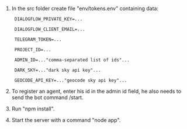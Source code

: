 1. In the src folder create file "env/tokens.env" containing data:

        DIALOGFLOW_PRIVATE_KEY=...

        DIALOGFLOW_CLIENT_EMAIL=...

        TELEGRAM_TOKEN=...

        PROJECT_ID=...

        ADMIN_ID=..."comma-separated list of ids"...

        DARK_SKY=..."dark sky api key"...

        GEOCODE_API_KEY=..."geocode sky api key"...

2. To register an agent, enter his id in the admin id field, he also needs to send the bot command /start.

3. Run "npm install".

4. Start the server with a command "node app".

